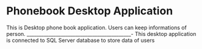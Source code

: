 # Phonebook Desktop Application
This is Desktop phone book application. 
Users can keep informations of person.
___________________________________________-
This desktop application is connected to SQL Server database to store data of users
